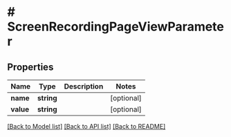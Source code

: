 # # ScreenRecordingPageViewParameter

## Properties

Name | Type | Description | Notes
------------ | ------------- | ------------- | -------------
**name** | **string** |  | [optional]
**value** | **string** |  | [optional]

[[Back to Model list]](../../README.md#models) [[Back to API list]](../../README.md#endpoints) [[Back to README]](../../README.md)
